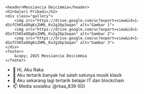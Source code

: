 
    <header>Messiancia Deicimmia</header>
    <h2>Galeri Pribadi</h2>
    <div class="gallery">
        <img src="https://drive.google.com/uc?export=view&id=1-dSsfChK5aOOgKsZHML_Kv2g26p3aqan" alt="Gambar 1">
        <img src="https://drive.google.com/uc?export=view&id=1-dSsfChK5aOOgKsZHML_Kv2g26p3aqan" alt="Gambar 2">
        <img src="https://drive.google.com/uc?export=view&id=1-dSsfChK5aOOgKsZHML_Kv2g26p3aqan" alt="Gambar 3">
    </div>
    <footer>
        &copy; 2025 Messiancia Deicimmia
    </footer>
</body>
</html>

- 👋 Hi, Aku Raka
- 👀 Aku tertarik banyak hal salah satunya musik klasik
- 🌱 Aku sekarang lagi tertarik belajar IT dan blockchain
- 📫 Media sosialku: @rkaa_839 (IG)
  
<!---
notimportantzero/notimportantzero is a ✨ special ✨ repository because its `README.md` (this file) appears on your GitHub profile.
You can click the Preview link to take a look at your changes.
--->
